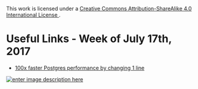 This work is licensed under a [Creative Commons Attribution-ShareAlike 4.0 International License ](http://creativecommons.org/licenses/by-sa/4.0/).

Useful Links - Week of July 17th, 2017
======

- [100x faster Postgres performance by changing 1 line](https://www.datadoghq.com/blog/100x-faster-postgres-performance-by-changing-1-line/)

[![enter image description here](https://i.creativecommons.org/l/by-sa/4.0/80x15.png) ](http://creativecommons.org/licenses/by-sa/4.0/)
